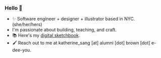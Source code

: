 ### Hello 👋

- ✨ Software engineer + designer + illustrator based in NYC. (she/her/hers)
- I'm passionate about building, teaching, and craft. 
- 📚 Here's my [digital sketchbook](https://www.instagram.com/blobgal/).
- 🖌 Reach out to me at katherine_sang [at] alumni [dot] brown [dot] e-dee-you.


<!--
**artset/artset** is a ✨ _special_ ✨ repository because its `README.md` (this file) appears on your GitHub profile.

Here are some ideas to get you started:

- 🔭 I’m currently working on ...
- 🌱 I’m currently learning ...
- 👯 I’m looking to collaborate on ...
- 🤔 I’m looking for help with ...
- 💬 Ask me about ...
- 📫 How to reach me: ...
- 😄 Pronouns: ...
- ⚡ Fun fact: ...
-->
